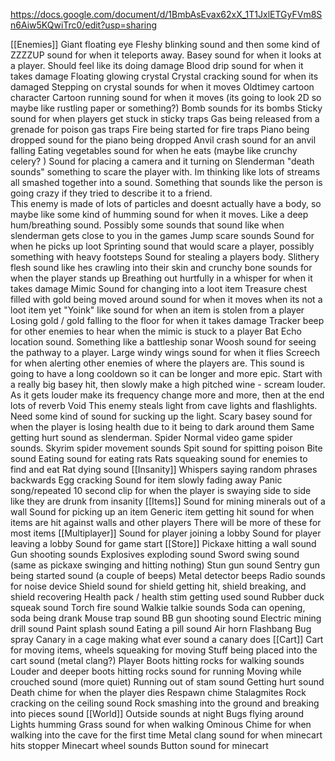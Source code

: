 https://docs.google.com/document/d/1BmbAsEvax62xX_1T1JxlETGyFVm8Sn6Aiw5KQwiTrc0/edit?usp=sharing

[[Enemies]]
	Giant floating eye
		 Fleshy blinking sound and then some kind of ZZZZUP sound for when it teleports away. 
		 Basey sound for when it looks at a player. Should feel like its doing damage
		 Blood drip sound for when it takes damage
	Floating glowing crystal
		Crystal cracking sound for when its damaged
		Stepping on crystal sounds for when it moves 
	Oldtimey cartoon character 
		Cartoon running sound for when it moves (its going to look 2D so maybe like rustling paper or something?)
		Bomb sounds for its bombs
		Sticky sound for when players get stuck in sticky traps
		Gas being released from a grenade for poison gas traps
		Fire being started for fire traps
		Piano being dropped sound for the piano being dropped
		Anvil crash sound for an anvil falling
		Eating vegetables sound for when he eats (maybe like crunchy celery? )
		Sound for placing a camera and it turning on
	Slenderman
		"death sounds" something to scare the player with. Im thinking like lots of streams all smashed together into a sound. Something that sounds like the person is going crazy if they tried to describe it to a friend.  
		This enemy is made of lots of particles and doesnt actually have a body, so maybe like some kind of humming sound for when it moves. Like a deep hum/breathing sound. Possibly some sounds that sound like when slenderman gets close to you in the games
		Jump scare sounds 
		Sound for when he picks up loot
		Sprinting sound that would scare a player, possibly something with heavy footsteps 
		Sound for stealing a players body. Slithery flesh sound like hes crawling into their skin and crunchy bone sounds for when the player stands up
		Breathing out hurtfully in a whisper for when it takes damage
	Mimic 
		Sound for changing into a loot item
		Treasure chest filled with gold being moved around sound for when it moves when its not a loot item yet 
		"Yoink" like sound for when an item is stolen from a player
		Losing gold / gold falling to the floor for when it takes damage
		Tracker beep for other enemies to hear when the mimic is stuck to a player
	Bat 
		Echo location sound. Something like a battleship sonar
		Woosh sound for seeing the pathway to a player.
		Large windy wings sound for when it flies
		Screech for when alerting other enemies of where the players are. This sound is going to have a long cooldown so it can be longer and more epic. Start with a really big basey hit, then slowly make a high pitched wine - scream louder. As it gets louder make its frequency change more and more, then at the end lots of reverb 
	Void 
		This enemy steals light from cave lights and flashlights. Need some kind of sound for sucking up the light.
		Scary basey sound for when the player is losing health due to it being to dark around them
		Same getting hurt sound as slenderman.
	Spider
		Normal video game spider sounds. Skyrim spider movement sounds 
		Spit sound for spitting poison 
		Bite sound 
		Eating sound for eating rats
	Rats squeaking sound for enemies to find and eat 
	Rat dying sound
[[Insanity]]
	Whispers saying random phrases backwards
	Egg cracking 
	Sound for item slowly fading away 
	Panic song/repeated 10 second clip for when the player is swaying side to side like they are drunk from insanity 
[[Items]]
	Sound for mining minerals out of a wall
	Sound for picking up an item
	Generic item getting hit sound for when items are hit against walls and other players
	There will be more of these for most items
[[Multiplayer]]
	Sound for player joining a lobby
	Sound for player leaving a lobby
	Sound for game start
[[Store]]
	Pickaxe hitting a wall sound
	Gun shooting sounds 
	Explosives exploding sound
	Sword swing sound (same as pickaxe swinging and hitting nothing)
	Stun gun sound
	Sentry gun being started sound (a couple of beeps)
	Metal detector beeps
	Radio sounds for noise device
	Shield sound for shield getting hit, shield breaking, and shield recovering 
	Health pack / health stim getting used sound
	Rubber duck squeak sound
	Torch fire sound 
	Walkie talkie sounds
	Soda can opening, soda being drank
	Mouse trap sound
	BB gun shooting sound
	Electric mining drill sound
	Paint splash sound
	Eating a pill sound
	Air horn 
	Flashbang 
	Bug spray
	Canary in a cage making what ever sound a canary does
[[Cart]]
	Cart for moving items, wheels squeaking for moving 
	Stuff being placed into the cart sound (metal clang?)
Player
	Boots hitting rocks for walking sounds
	Louder and deeper boots hitting rocks sound for running 
	Moving while crouched sound (more quiet)
	Running out of stam sound
	Getting hurt sound
	Death chime for when the player dies
	Respawn chime 
Stalagmites
	Rock cracking on the ceiling sound
	Rock smashing into the ground and breaking into pieces sound
[[World]]
	Outside sounds at night
		Bugs flying around
		Lights humming 
		Grass sound for when walking
		Ominous Chime for when walking into the cave for the first time
	Metal clang sound for when minecart hits stopper
	Minecart wheel sounds 
	Button sound for minecart
		
